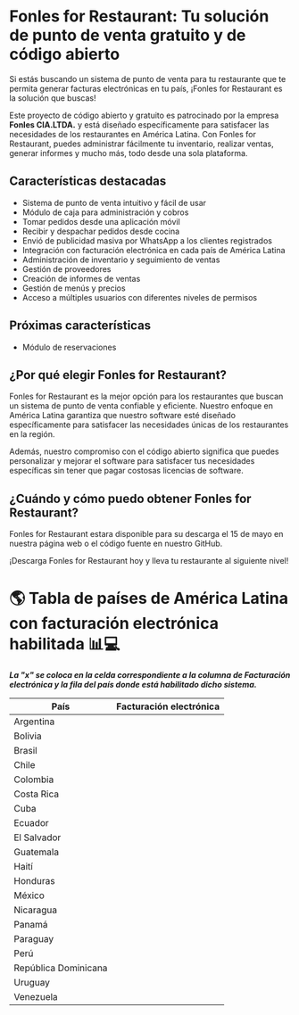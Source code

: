 # Fonles for Restaurant: Tu solución de punto de venta gratuito y de código abierto
Si estás buscando un sistema de punto de venta para tu restaurante que te permita generar facturas electrónicas en tu país, ¡Fonles for Restaurant es la solución que buscas!

Este proyecto de código abierto y gratuito es patrocinado por la empresa **Fonles CIA.LTDA.** y está diseñado específicamente para satisfacer las necesidades de los restaurantes en América Latina. Con Fonles for Restaurant, puedes administrar fácilmente tu inventario, realizar ventas, generar informes y mucho más, todo desde una sola plataforma.

## Características destacadas
- Sistema de punto de venta intuitivo y fácil de usar
- Módulo de caja para administración y cobros
- Tomar pedidos desde una aplicación móvil
- Recibir y despachar pedidos desde cocina
- Envió de publicidad masiva por WhatsApp a los clientes registrados
- Integración con facturación electrónica en cada país de América Latina
- Administración de inventario y seguimiento de ventas
- Gestión de proveedores
- Creación de informes de ventas
- Gestión de menús y precios
- Acceso a múltiples usuarios con diferentes niveles de permisos

## Próximas características
- Módulo de reservaciones

## ¿Por qué elegir Fonles for Restaurant?
Fonles for Restaurant es la mejor opción para los restaurantes que buscan un sistema de punto de venta confiable y eficiente. Nuestro enfoque en América Latina garantiza que nuestro software esté diseñado específicamente para satisfacer las necesidades únicas de los restaurantes en la región.

Además, nuestro compromiso con el código abierto significa que puedes personalizar y mejorar el software para satisfacer tus necesidades específicas sin tener que pagar costosas licencias de software.

##  ¿Cuándo y cómo puedo obtener Fonles for Restaurant?
Fonles for Restaurant estara disponible para su descarga el 15 de mayo en nuestra página web o el código fuente en nuestro GitHub.

¡Descarga Fonles for Restaurant hoy y lleva tu restaurante al siguiente nivel!

# 🌎 Tabla de países de América Latina con facturación electrónica habilitada 📊💻

***La "x" se coloca en la celda correspondiente a la columna de Facturación electrónica y la fila del país donde está habilitado dicho sistema.***

| País        | Facturación electrónica |
| ----------- | ---------------------- |
| Argentina   |                        |
| Bolivia     |                        |
| Brasil      |                        |
| Chile       |                        |
| Colombia    |                        |
| Costa Rica  |                        |
| Cuba        |                        |
| Ecuador     |                       |
| El Salvador |                        |
| Guatemala   |                        |
| Haití       |                        |
| Honduras    |                        |
| México      |                        |
| Nicaragua   |                        |
| Panamá      |                        |
| Paraguay    |                        |
| Perú        |                        |
| República Dominicana |               |
| Uruguay     |                        |
| Venezuela   |                        |